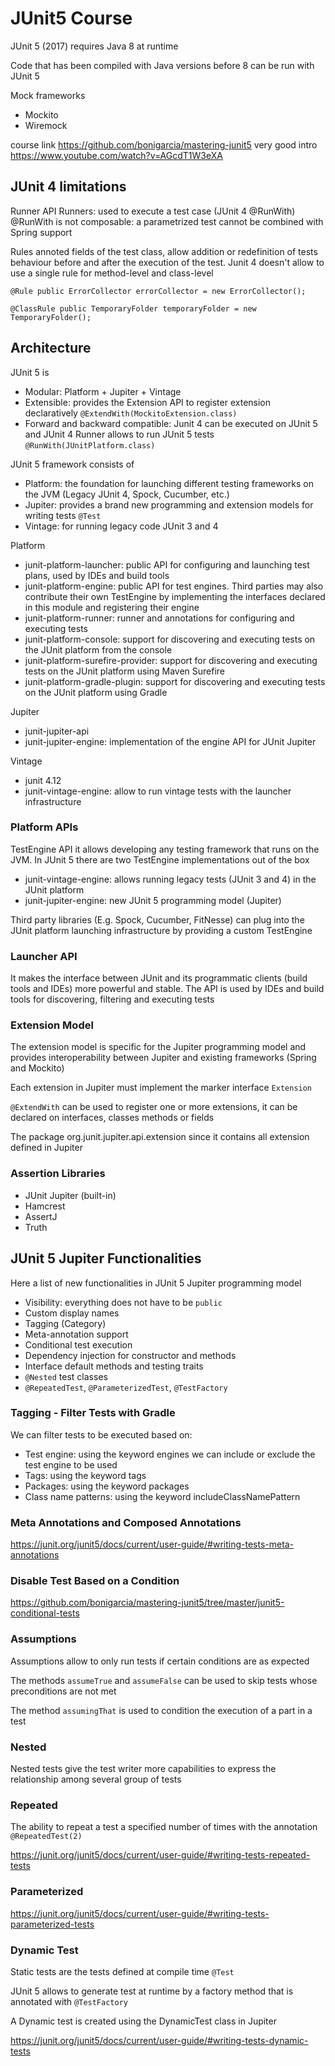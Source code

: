 # JUnit5 Course

JUnit 5 (2017) requires Java 8 at runtime

Code that has been compiled with Java versions before 8 can be run with JUnit 5

Mock frameworks

- Mockito
- Wiremock

course link https://github.com/bonigarcia/mastering-junit5
very good intro https://www.youtube.com/watch?v=AGcdT1W3eXA

## JUnit 4 limitations

Runner API
Runners: used to execute a test case (JUnit 4 @RunWith)
@RunWith is not composable: a parametrized test cannot be combined with Spring support 

Rules
annoted fields of the test class, allow addition or redefinition of tests behaviour
before and after the execution of the test.
Junit 4 doesn't allow to use a single rule for method-level and class-level

`@Rule
public ErrorCollector errorCollector = new ErrorCollector();
`

`@ClassRule
public TemporaryFolder temporaryFolder = new TemporaryFolder();
`

## Architecture

JUnit 5 is
- Modular: Platform + Jupiter + Vintage
- Extensible: provides the Extension API to register extension declaratively `@ExtendWith(MockitoExtension.class)`
- Forward and backward compatible: Junit 4 can be executed on JUnit 5 and JUnit 4 Runner allows to run JUnit 5 tests `@RunWith(JUnitPlatform.class)`

JUnit 5 framework consists of 
- Platform: the foundation for launching different testing frameworks on the JVM (Legacy JUnit 4, Spock, Cucumber, etc.)
- Jupiter: provides a brand new programming and extension models for writing tests `@Test`
- Vintage: for running legacy code JUnit 3 and 4

Platform
- junit-platform-launcher: public API for configuring and launching test plans, used by IDEs and build tools
- junit-platform-engine: public API for test engines. Third parties may also contribute their own TestEngine by implementing
the interfaces declared in this module and registering their engine
- junit-platform-runner: runner and annotations for configuring and executing tests
- junit-platform-console: support for discovering and executing tests on the JUnit platform from the console
- junit-platform-surefire-provider: support for discovering and executing tests on the JUnit platform using Maven Surefire
- junit-platform-gradle-plugin: support for discovering and executing tests on the JUnit platform using Gradle

Jupiter
- junit-jupiter-api
- junit-jupiter-engine: implementation of the engine API for JUnit Jupiter

Vintage
- junit 4.12
- junit-vintage-engine: allow to run vintage tests with the launcher infrastructure

### Platform APIs

TestEngine API
it allows developing any testing framework that runs on the JVM.
In JUnit 5 there are two TestEngine implementations out of the box
- junit-vintage-engine: allows running legacy tests (JUnit 3 and 4) in the JUnit platform
- junit-jupiter-engine: new JUnit 5 programming model (Jupiter) 

Third party libraries (E.g. Spock, Cucumber, FitNesse) can plug into the JUnit platform launching infrastructure by 
providing a custom TestEngine

### Launcher API

It makes the interface between JUnit and its programmatic clients (build tools and IDEs) more powerful and stable.
The API is used by IDEs and build tools for discovering, filtering and executing tests 

### Extension Model

The extension model is specific for the Jupiter programming model and provides interoperability between
Jupiter and existing frameworks (Spring and Mockito)

Each extension in Jupiter must implement the marker interface `Extension`

`@ExtendWith` can be used to register one or more extensions, it can be declared on interfaces, classes
methods or fields

The package org.junit.jupiter.api.extension since it contains all extension defined in Jupiter

### Assertion Libraries
- JUnit Jupiter (built-in)
- Hamcrest
- AssertJ
- Truth

## JUnit 5 Jupiter Functionalities

Here a list of new functionalities in JUnit 5 Jupiter programming model

- Visibility: everything does not have to be `public`
- Custom display names
- Tagging (Category)
- Meta-annotation support
- Conditional test execution
- Dependency injection for constructor and methods
- Interface default methods and testing traits
- `@Nested` test classes
- `@RepeatedTest`, `@ParameterizedTest`, `@TestFactory`

### Tagging - Filter Tests with Gradle
We can filter tests to be executed based on:

- Test engine: using the keyword engines we can include or exclude the test engine to be used
- Tags: using the keyword tags
- Packages: using the keyword packages
- Class name patterns: using the keyword includeClassNamePattern

### Meta Annotations and Composed Annotations
https://junit.org/junit5/docs/current/user-guide/#writing-tests-meta-annotations

### Disable Test Based on a Condition
https://github.com/bonigarcia/mastering-junit5/tree/master/junit5-conditional-tests

### Assumptions
Assumptions allow to only run tests if certain conditions are as expected

The methods `assumeTrue` and `assumeFalse` can be used to skip tests whose preconditions are not met

The method `assumingThat` is used to condition the execution of a part in a test

### Nested
Nested tests give the test writer more capabilities to express the relationship among several group of tests

### Repeated
The ability to repeat a test a specified number of times with the annotation `@RepeatedTest(2)`

https://junit.org/junit5/docs/current/user-guide/#writing-tests-repeated-tests

### Parameterized
https://junit.org/junit5/docs/current/user-guide/#writing-tests-parameterized-tests

### Dynamic Test
Static tests are the tests defined at compile time `@Test`

JUnit 5 allows to generate test at runtime by a factory method that is annotated with `@TestFactory`

A Dynamic test is created using the DynamicTest class in Jupiter

https://junit.org/junit5/docs/current/user-guide/#writing-tests-dynamic-tests 